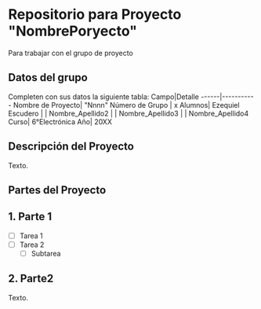 # Repositorio para Proyecto "NombrePoryecto"
Para trabajar con el grupo de proyecto
## Datos del grupo
Completen con sus datos la siguiente tabla:
Campo|Detalle
------|-----------
Nombre de Proyecto| "Nnnn"
Número de Grupo | x
Alumnos| Ezequiel Escudero 
|  | Nombre_Apellido2
|  | Nombre_Apellido3
|  | Nombre_Apellido4
Curso| 6°Electrónica
Año| 20XX

## Descripción del Proyecto
Texto.

## Partes del Proyecto

## 1. Parte 1
- [ ] Tarea 1
- [ ] Tarea 2
  - [ ] Subtarea

## 2. Parte2
Texto.
